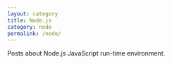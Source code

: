 ```yaml
---
layout: category
title: Node.js
category: node
permalink: /node/
---
```

Posts about Node.js JavaScript run-time environment.
